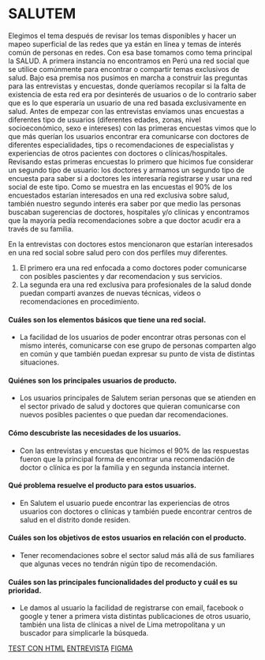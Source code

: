 # SALUTEM

Elegimos el tema después de revisar los temas disponibles y hacer un mapeo superficial de las redes que ya están en línea y temas de interés común de personas en redes.
Con esa base tomamos como tema principal la SALUD.
A primera instancia no encontramos en Perú una red social que se utilice comúnmente para encontrar o compartir temas exclusivos de salud.
Bajo esa premisa nos pusimos en marcha a construir las preguntas para las entrevistas y encuestas, donde queríamos recopilar si la falta de existencia de esta red era por desinterés de usuarios o de lo contrario saber que es lo que esperaría un usuario de una red basada exclusivamente en salud.
Antes de empezar con las entrevistas enviamos unas encuestas a diferentes tipo de usuarios (diferentes edades, zonas, nivel socioeconómico, sexo e intereses) con las primeras encuestas vimos que lo que más querían los usuarios encontrar era comunicarse con doctores de diferentes especialidades, tips o recomendaciones de especialistas y 
experiencias de otros pacientes con doctores o clínicas/hospitales.
Revisando estas primeras encuestas lo primero que hicimos fue considerar un segundo tipo de usuario: los doctores y armamos un segundo tipo de encuesta para saber si a doctores les interesaría registrarse y usar una red social de este tipo.
Como se muestra en las encuestas el 90% de los encuestados estarían interesados en una red exclusiva sobre salud, también nuestro segundo interés era saber por que medio las personas buscaban sugerencias de doctores, hospitales y/o clínicas y encontramos que la mayoría pedía recomendaciones sobre a que doctor acudir era a través de su familia.

En la entrevistas con doctores estos mencionaron que estarían interesados en una red social sobre salud pero con dos perfiles muy diferentes. 
1. El primero era una red enfocada a como doctores poder comunicarse con posibles pascientes y dar recomendacion y sus servicios.
2. La segunda era una red exclusiva para profesionales de la salud donde puedan comparti avanzes de nuevas técnicas, videos o recomendaciones en procedimiento.

#### Cuáles son los elementos básicos que tiene una red social.
* La facilidad de los usuarios de poder encontrar otras personas con el mismo interés, comunicarse con ese grupo de personas comparten algo en común y que también puedan expresar su punto de vista de distintas situaciones.
#### Quiénes son los principales usuarios de producto.
* Los usuarios principales de Salutem serian personas que se atienden en el sector privado de salud y doctores que quieran comunicarse con nuevos posibles pacientes o que puedan dar recomendaciones.
#### Cómo descubriste las necesidades de los usuarios.
* Con las entrevistas y encuestas que hicimos el 90% de las respuestas fueron que la principal forma de encontrar una recomendación de doctor o clínica es por la familia y en segunda instancia internet.
#### Qué problema resuelve el producto para estos usuarios.
* En Salutem el usuario puede encontrar las experiencias de otros usuarios con doctores o clínicas y también puede encontrar centros de salud en el distrito donde residen.
#### Cuáles son los objetivos de estos usuarios en relación con el producto.
* Tener recomendaciones sobre el sector salud más allá de sus familiares que algunas veces no tendrán nigún tipo de recomendación.
#### Cuáles son las principales funcionalidades del producto y cuál es su prioridad.
* Le damos al usuario la facilidad de registrarse con email, facebook o google y tener a primera vista distintas publicaciones de otros usuario, también una lista de clínicas a nivel de Lima metropolitana y un buscador para simplicarle la búsqueda.

[TEST CON HTML](https://drive.google.com/open?id=15lWFOpfXDhCLqY37r1ZZuzz0J2-5dEey)
[ENTREVISTA](https://drive.google.com/open?id=13nku6vnJsS4QxRvEn3VSWSGEQsGmb8Y_)
[FIGMA](https://www.figma.com/file/w3hUpEWZm90X9x7XsXNzGm/SALUTEM)